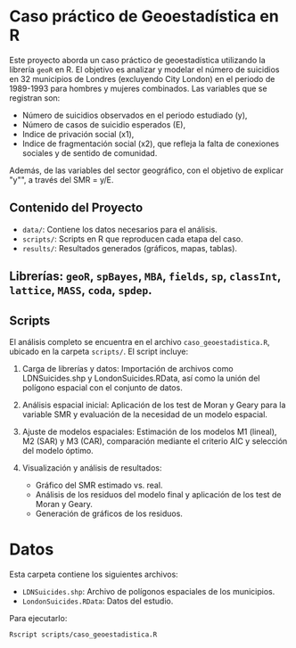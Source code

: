 # Caso práctico de Geoestadística en R

Este proyecto aborda un caso práctico de geoestadística utilizando la librería `geoR` en R. El objetivo es analizar y modelar el número de suicidios en 32 municipios de
Londres (excluyendo City London) en el periodo de 1989-1993 para hombres y mujeres combinados. Las
variables que se registran son:
- Número de suicidios observados en el periodo estudiado (y),
- Número de casos de suicidio esperados (E),
- Indice de privación social (x1),
- Indice de fragmentación social (x2), que refleja la falta de conexiones sociales y de sentido de
comunidad.

Además, de las variables del sector geográfico, con el objetivo de explicar "y"", a través del SMR = y/E.

## Contenido del Proyecto
- `data/`: Contiene los datos necesarios para el análisis.
- `scripts/`: Scripts en R que reproducen cada etapa del caso.
- `results/`: Resultados generados (gráficos, mapas, tablas).

## Librerías: `geoR`, `spBayes`, `MBA`, `fields`, `sp`, `classInt`, `lattice`, `MASS`, `coda`, `spdep`.

## Scripts
El análisis completo se encuentra en el archivo `caso_geoestadistica.R`, ubicado en la carpeta `scripts/`. El script incluye:
1. Carga de librerías y datos: Importación de archivos como LDNSuicides.shp y LondonSuicides.RData, así como la     unión del polígono espacial con el conjunto de datos.

2. Análisis espacial inicial: Aplicación de los test de Moran y Geary para la variable SMR y evaluación de la       necesidad de un modelo espacial.

3. Ajuste de modelos espaciales: Estimación de los modelos M1 (lineal), M2 (SAR) y M3 (CAR), comparación mediante   el criterio AIC y selección del modelo óptimo.

4. Visualización y análisis de resultados:
    - Gráfico del SMR estimado vs. real.
    - Análisis de los residuos del modelo final y aplicación de los test de Moran y Geary.
    - Generación de gráficos de los residuos.


# Datos
Esta carpeta contiene los siguientes archivos:
- `LDNSuicides.shp`: Archivo de polígonos espaciales de los municipios.
- `LondonSuicides.RData`: Datos del estudio.


Para ejecutarlo:
```bash
Rscript scripts/caso_geoestadistica.R

